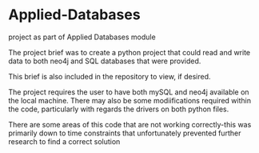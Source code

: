 # Applied-Databases
project as part of Applied Databases module


The project brief was to create a python project that could read and write data to both neo4j and SQL databases that were provided. 

This brief is also included in the repository to view, if desired. 

The project requires the user to have both mySQL and neo4j available on the local machine. There may also be some modiifications required within the code, particularly with regards the drivers on both python files. 


There are some areas of this code that are not working correctly-this was primarily down to time constraints that unfortunately prevented further research to find a correct solution
